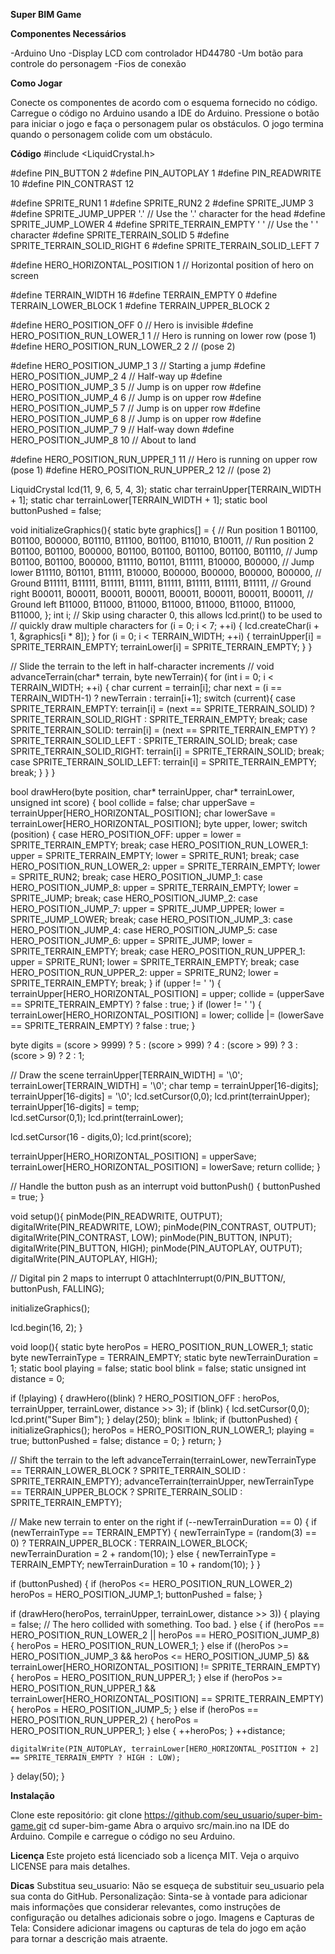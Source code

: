 **Super BIM Game**

**Componentes Necessários**

-Arduino Uno
-Display LCD com controlador HD44780
-Um botão para controle do personagem
-Fios de conexão

**Como Jogar**

Conecte os componentes de acordo com o esquema fornecido no código.
Carregue o código no Arduino usando a IDE do Arduino.
Pressione o botão para iniciar o jogo e faça o personagem pular os obstáculos.
O jogo termina quando o personagem colide com um obstáculo.

**Código**
#include <LiquidCrystal.h>

#define PIN_BUTTON 2
#define PIN_AUTOPLAY 1
#define PIN_READWRITE 10
#define PIN_CONTRAST 12

#define SPRITE_RUN1 1
#define SPRITE_RUN2 2
#define SPRITE_JUMP 3
#define SPRITE_JUMP_UPPER '.'         // Use the '.' character for the head
#define SPRITE_JUMP_LOWER 4
#define SPRITE_TERRAIN_EMPTY ' '      // Use the ' ' character
#define SPRITE_TERRAIN_SOLID 5
#define SPRITE_TERRAIN_SOLID_RIGHT 6
#define SPRITE_TERRAIN_SOLID_LEFT 7

#define HERO_HORIZONTAL_POSITION 1    // Horizontal position of hero on screen

#define TERRAIN_WIDTH 16
#define TERRAIN_EMPTY 0
#define TERRAIN_LOWER_BLOCK 1
#define TERRAIN_UPPER_BLOCK 2

#define HERO_POSITION_OFF 0          // Hero is invisible
#define HERO_POSITION_RUN_LOWER_1 1  // Hero is running on lower row (pose 1)
#define HERO_POSITION_RUN_LOWER_2 2  //                              (pose 2)

#define HERO_POSITION_JUMP_1 3       // Starting a jump
#define HERO_POSITION_JUMP_2 4       // Half-way up
#define HERO_POSITION_JUMP_3 5       // Jump is on upper row
#define HERO_POSITION_JUMP_4 6       // Jump is on upper row
#define HERO_POSITION_JUMP_5 7       // Jump is on upper row
#define HERO_POSITION_JUMP_6 8       // Jump is on upper row
#define HERO_POSITION_JUMP_7 9       // Half-way down
#define HERO_POSITION_JUMP_8 10      // About to land

#define HERO_POSITION_RUN_UPPER_1 11 // Hero is running on upper row (pose 1)
#define HERO_POSITION_RUN_UPPER_2 12 //                              (pose 2)

LiquidCrystal lcd(11, 9, 6, 5, 4, 3);
static char terrainUpper[TERRAIN_WIDTH + 1];
static char terrainLower[TERRAIN_WIDTH + 1];
static bool buttonPushed = false;

void initializeGraphics(){
  static byte graphics[] = {
    // Run position 1
    B01100,
    B01100,
    B00000,
    B01110,
    B11100,
    B01100,
    B11010,
    B10011,
       // Run position 2
    B01100,
    B01100,
    B00000,
    B01100,
    B01100,
    B01100,
    B01100,
    B01110,
    // Jump
    B01100,
    B01100,
    B00000,
    B11110,
    B01101,
    B11111,
    B10000,
    B00000,
    // Jump lower
    B11110,
    B01101,
    B11111,
    B10000,
    B00000,
    B00000,
    B00000,
    B00000,
    // Ground
    B11111,
    B11111,
    B11111,
    B11111,
    B11111,
    B11111,
    B11111,
    B11111,
    // Ground right
    B00011,
    B00011,
    B00011,
    B00011,
    B00011,
    B00011,
    B00011,
    B00011,
    // Ground left
    B11000,
    B11000,
    B11000,
    B11000,
    B11000,
    B11000,
    B11000,
    B11000,
  };
  int i;
  // Skip using character 0, this allows lcd.print() to be used to
  // quickly draw multiple characters
  for (i = 0; i < 7; ++i) {
	  lcd.createChar(i + 1, &graphics[i * 8]);
  }
  for (i = 0; i < TERRAIN_WIDTH; ++i) {
    terrainUpper[i] = SPRITE_TERRAIN_EMPTY;
    terrainLower[i] = SPRITE_TERRAIN_EMPTY;
  }
}

// Slide the terrain to the left in half-character increments
//
void advanceTerrain(char* terrain, byte newTerrain){
  for (int i = 0; i < TERRAIN_WIDTH; ++i) {
    char current = terrain[i];
    char next = (i == TERRAIN_WIDTH-1) ? newTerrain : terrain[i+1];
    switch (current){
      case SPRITE_TERRAIN_EMPTY:
        terrain[i] = (next == SPRITE_TERRAIN_SOLID) ? SPRITE_TERRAIN_SOLID_RIGHT : SPRITE_TERRAIN_EMPTY;
        break;
      case SPRITE_TERRAIN_SOLID:
        terrain[i] = (next == SPRITE_TERRAIN_EMPTY) ? SPRITE_TERRAIN_SOLID_LEFT : SPRITE_TERRAIN_SOLID;
        break;
      case SPRITE_TERRAIN_SOLID_RIGHT:
        terrain[i] = SPRITE_TERRAIN_SOLID;
        break;
      case SPRITE_TERRAIN_SOLID_LEFT:
        terrain[i] = SPRITE_TERRAIN_EMPTY;
        break;
    }
  }
}

bool drawHero(byte position, char* terrainUpper, char* terrainLower, unsigned int score) {
  bool collide = false;
  char upperSave = terrainUpper[HERO_HORIZONTAL_POSITION];
  char lowerSave = terrainLower[HERO_HORIZONTAL_POSITION];
  byte upper, lower;
  switch (position) {
    case HERO_POSITION_OFF:
      upper = lower = SPRITE_TERRAIN_EMPTY;
      break;
    case HERO_POSITION_RUN_LOWER_1:
      upper = SPRITE_TERRAIN_EMPTY;
      lower = SPRITE_RUN1;
      break;
    case HERO_POSITION_RUN_LOWER_2:
      upper = SPRITE_TERRAIN_EMPTY;
      lower = SPRITE_RUN2;
      break;
    case HERO_POSITION_JUMP_1:
    case HERO_POSITION_JUMP_8:
      upper = SPRITE_TERRAIN_EMPTY;
      lower = SPRITE_JUMP;
      break;
    case HERO_POSITION_JUMP_2:
    case HERO_POSITION_JUMP_7:
      upper = SPRITE_JUMP_UPPER;
      lower = SPRITE_JUMP_LOWER;
      break;
    case HERO_POSITION_JUMP_3:
    case HERO_POSITION_JUMP_4:
    case HERO_POSITION_JUMP_5:
    case HERO_POSITION_JUMP_6:
      upper = SPRITE_JUMP;
      lower = SPRITE_TERRAIN_EMPTY;
      break;
    case HERO_POSITION_RUN_UPPER_1:
      upper = SPRITE_RUN1;
      lower = SPRITE_TERRAIN_EMPTY;
      break;
    case HERO_POSITION_RUN_UPPER_2:
      upper = SPRITE_RUN2;
      lower = SPRITE_TERRAIN_EMPTY;
      break;
  }
  if (upper != ' ') {
    terrainUpper[HERO_HORIZONTAL_POSITION] = upper;
    collide = (upperSave == SPRITE_TERRAIN_EMPTY) ? false : true;
  }
  if (lower != ' ') {
    terrainLower[HERO_HORIZONTAL_POSITION] = lower;
    collide |= (lowerSave == SPRITE_TERRAIN_EMPTY) ? false : true;
  }
  
  byte digits = (score > 9999) ? 5 : (score > 999) ? 4 : (score > 99) ? 3 : (score > 9) ? 2 : 1;
  
  // Draw the scene
  terrainUpper[TERRAIN_WIDTH] = '\0';
  terrainLower[TERRAIN_WIDTH] = '\0';
  char temp = terrainUpper[16-digits];
  terrainUpper[16-digits] = '\0';
  lcd.setCursor(0,0);
  lcd.print(terrainUpper);
  terrainUpper[16-digits] = temp;  
  lcd.setCursor(0,1);
  lcd.print(terrainLower);
  
  lcd.setCursor(16 - digits,0);
  lcd.print(score);

  terrainUpper[HERO_HORIZONTAL_POSITION] = upperSave;
  terrainLower[HERO_HORIZONTAL_POSITION] = lowerSave;
  return collide;
}

// Handle the button push as an interrupt
void buttonPush() {
  buttonPushed = true;
}

void setup(){
  pinMode(PIN_READWRITE, OUTPUT);
  digitalWrite(PIN_READWRITE, LOW);
  pinMode(PIN_CONTRAST, OUTPUT);
  digitalWrite(PIN_CONTRAST, LOW);
  pinMode(PIN_BUTTON, INPUT);
  digitalWrite(PIN_BUTTON, HIGH);
  pinMode(PIN_AUTOPLAY, OUTPUT);
  digitalWrite(PIN_AUTOPLAY, HIGH);
  
  // Digital pin 2 maps to interrupt 0
  attachInterrupt(0/PIN_BUTTON/, buttonPush, FALLING);
  
  initializeGraphics();
  
  lcd.begin(16, 2);
}

void loop(){
  static byte heroPos = HERO_POSITION_RUN_LOWER_1;
  static byte newTerrainType = TERRAIN_EMPTY;
  static byte newTerrainDuration = 1;
  static bool playing = false;
  static bool blink = false;
  static unsigned int distance = 0;
  
  if (!playing) {
    drawHero((blink) ? HERO_POSITION_OFF : heroPos, terrainUpper, terrainLower, distance >> 3);
    if (blink) {
      lcd.setCursor(0,0);
      lcd.print("Super Bim");
    }
    delay(250);
    blink = !blink;
    if (buttonPushed) {
      initializeGraphics();
      heroPos = HERO_POSITION_RUN_LOWER_1;
      playing = true;
      buttonPushed = false;
      distance = 0;
    }
    return;
  }

  // Shift the terrain to the left
  advanceTerrain(terrainLower, newTerrainType == TERRAIN_LOWER_BLOCK ? SPRITE_TERRAIN_SOLID : SPRITE_TERRAIN_EMPTY);
  advanceTerrain(terrainUpper, newTerrainType == TERRAIN_UPPER_BLOCK ? SPRITE_TERRAIN_SOLID : SPRITE_TERRAIN_EMPTY);
  
  // Make new terrain to enter on the right
  if (--newTerrainDuration == 0) {
    if (newTerrainType == TERRAIN_EMPTY) {
      newTerrainType = (random(3) == 0) ? TERRAIN_UPPER_BLOCK : TERRAIN_LOWER_BLOCK;
      newTerrainDuration = 2 + random(10);
    } else {
      newTerrainType = TERRAIN_EMPTY;
      newTerrainDuration = 10 + random(10);
    }
  }
    
  if (buttonPushed) {
    if (heroPos <= HERO_POSITION_RUN_LOWER_2) heroPos = HERO_POSITION_JUMP_1;
    buttonPushed = false;
  }  

  if (drawHero(heroPos, terrainUpper, terrainLower, distance >> 3)) {
    playing = false; // The hero collided with something. Too bad.
  } else {
    if (heroPos == HERO_POSITION_RUN_LOWER_2 || heroPos == HERO_POSITION_JUMP_8) {
      heroPos = HERO_POSITION_RUN_LOWER_1;
    } else if ((heroPos >= HERO_POSITION_JUMP_3 && heroPos <= HERO_POSITION_JUMP_5) && terrainLower[HERO_HORIZONTAL_POSITION] != SPRITE_TERRAIN_EMPTY) {
      heroPos = HERO_POSITION_RUN_UPPER_1;
    } else if (heroPos >= HERO_POSITION_RUN_UPPER_1 && terrainLower[HERO_HORIZONTAL_POSITION] == SPRITE_TERRAIN_EMPTY) {
      heroPos = HERO_POSITION_JUMP_5;
    } else if (heroPos == HERO_POSITION_RUN_UPPER_2) {
      heroPos = HERO_POSITION_RUN_UPPER_1;
    } else {
      ++heroPos;
    }
    ++distance;
    
    digitalWrite(PIN_AUTOPLAY, terrainLower[HERO_HORIZONTAL_POSITION + 2] == SPRITE_TERRAIN_EMPTY ? HIGH : LOW);
  }
  delay(50);
}

**Instalação**

Clone este repositório:
git clone https://github.com/seu_usuario/super-bim-game.git
cd super-bim-game
Abra o arquivo src/main.ino na IDE do Arduino.
Compile e carregue o código no seu Arduino.

**Licença**
Este projeto está licenciado sob a licença MIT. Veja o arquivo LICENSE para mais detalhes.

**Dicas**
Substitua seu_usuario: Não se esqueça de substituir seu_usuario pela sua conta do GitHub.
Personalização: Sinta-se à vontade para adicionar mais informações que considerar relevantes, como instruções de configuração ou detalhes adicionais sobre o jogo.
Imagens e Capturas de Tela: Considere adicionar imagens ou capturas de tela do jogo em ação para tornar a descrição mais atraente.



